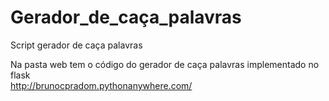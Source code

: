 # Gerador_de_caça_palavras
Script gerador de caça palavras

Na pasta web tem o código do gerador de caça palavras implementado no flask <br>
<a href='http://brunocpradom.pythonanywhere.com/'>http://brunocpradom.pythonanywhere.com/</a>
